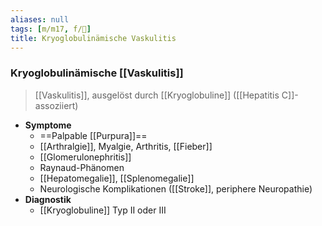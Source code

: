 ```yaml
---
aliases: null
tags: [m/m17, f/💉]
title: Kryoglobulinämische Vaskulitis
---
```

### Kryoglobulinämische [[Vaskulitis]]
> [[Vaskulitis]], ausgelöst durch [[Kryoglobuline]] ([[Hepatitis C]]-assoziiert)

- **Symptome**
	- ==Palpable [[Purpura]]==
	- [[Arthralgie]], Myalgie, Arthritis, [[Fieber]]
	- [[Glomerulonephritis]]
	- Raynaud-Phänomen
	- [[Hepatomegalie]], [[Splenomegalie]]
	- Neurologische Komplikationen ([[Stroke]], periphere Neuropathie)
- **Diagnostik**
	- [[Kryoglobuline]] Typ II oder III